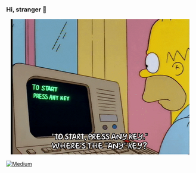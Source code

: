 ### Hi, stranger 👀

<p align="center">
  <img src="https://github.com/qiqt/qiqt/blob/main/giphy.gif?raw=true"></img>
</p>

[![Medium](https://img.shields.io/badge/Medium-12100E?style=for-the-badge&logo=medium&logoColor=white)](https://medium.com/@qiqt)
